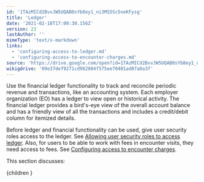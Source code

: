 ```yaml
---
id: '1TAzMICd2BvvJW5UQAB0sYb8ey1_ni3MS5Sc5neKFysg'
title: 'Ledger'
date: '2021-02-18T17:00:30.156Z'
version: 23
lastAuthor: ''
mimeType: 'text/x-markdown'
links:
  - 'configuring-access-to-ledger.md'
  - 'configuring-access-to-encounter-charges.md'
source: 'https://drive.google.com/open?id=1TAzMICd2BvvJW5UQAB0sYb8ey1_ni3MS5Sc5neKFysg'
wikigdrive: '09e37def9271cd982804f575ee70401ad07a0a3f'
---
```

Use the financial ledger functionality to track and reconcile periodic revenue and transactions, like an accounting system. Each employer organization (EO) has a ledger to view open or historical activity. The financial ledger provides a bird's-eye view of the overall account balance and has a friendly view of all the transactions and includes a credit/debit column for itemized details.

Before ledger and financial functionality can be used, give user security roles access to the ledger. See [Allowing user security roles to access ledger](configuring-access-to-ledger.md). Also, for users to be able to work with fees in encounter visits, they need access to fees. See [Configuring access to encounter charges](configuring-access-to-encounter-charges.md).

This section discusses:

{children }
